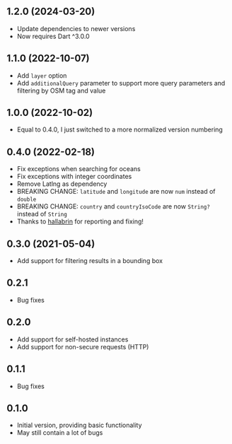 ## 1.2.0 (2024-03-20)
- Update dependencies to newer versions
- Now requires Dart ^3.0.0

## 1.1.0 (2022-10-07)
- Add `layer` option
- Add `additionalQuery` parameter to support more query parameters and filtering by OSM tag and value

## 1.0.0 (2022-10-02)
- Equal to 0.4.0, I just switched to a more normalized version numbering

## 0.4.0 (2022-02-18)
- Fix exceptions when searching for oceans
- Fix exceptions with integer coordinates
- Remove Latlng as dependency
- BREAKING CHANGE: `latitude` and `longitude` are now `num` instead of `double`
- BREAKING CHANGE: `country` and `countryIsoCode` are now `String?` instead of `String`
- Thanks to [hallabrin](https://github.com/hallabrin) for reporting and fixing!

## 0.3.0 (2021-05-04)
- Add support for filtering results in a bounding box

## 0.2.1
- Bug fixes

## 0.2.0
- Add support for self-hosted instances
- Add support for non-secure requests (HTTP)

## 0.1.1
- Bug fixes

## 0.1.0

- Initial version, providing basic functionality
- May still contain a lot of bugs
